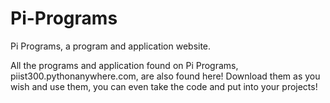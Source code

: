 # Pi-Programs
Pi Programs, a program and application website.

All the programs and application found on Pi Programs, piist300.pythonanywhere.com, are also found here! Download them as you wish and use them, you can even take the code and put into your projects!
